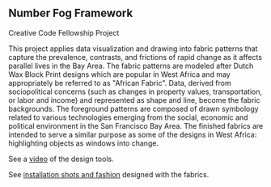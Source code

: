 <h2>Number Fog Framework</h2>
<a herf=http://creativecode.io/fellowship/>Creative Code Fellowship Project</a>

This project applies data visualization and drawing into fabric patterns that capture the prevalence, contrasts, and frictions of rapid change as it affects parallel lives in the Bay Area. The fabric patterns are modeled after Dutch Wax Block Print designs which are popular in West Africa and may appropriately be referred to as "African Fabric". Data, derived from sociopolitical concerns (such as changes in property values, transportation, or labor and income) and represented as shape and line, become the fabric backgrounds. The foreground patterns are composed of drawn symbology related to various technologies emerging from the social, economic and political environment in the San Francisco Bay Area. The finished fabrics are intended to serve a similar purpose as some of the designs in West Africa: highlighting objects as windows into change.

See a <a href= https://vimeo.com/137073416>video</a> of the design tools.

See <a href=http://www.extrasleepy.com/news/2015/8/31/number-fog-design-installation-and-fashion-show>installation shots and fashion</a> designed with the fabrics.
